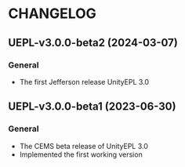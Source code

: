 # CHANGELOG

## UEPL-v3.0.0-beta2 (2024-03-07)

### General

- The first Jefferson release UnityEPL 3.0

## UEPL-v3.0.0-beta1 (2023-06-30)

### General

- The CEMS beta release of UnityEPL 3.0
- Implemented the first working version
